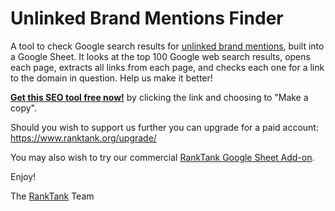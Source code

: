 # Unlinked Brand Mentions Finder

A tool to check Google search results for [unlinked brand mentions](https://www.ranktank.org/brand-unlinked-mentions-finder/), built into a Google Sheet. It looks at the top 100 Google web search results, opens each page, extracts all links from each page, and checks each one for a link to the domain in question. Help us make it better!

[**Get this SEO tool free now!**](https://docs.google.com/spreadsheets/d/1sjYnRV2iZJnD9DNL1o5FceUI7tmcsXWj4VaKVEU-aTM/copy?usp=sharing) by clicking the link and choosing to "Make a copy".

Should you wish to support us further you can upgrade for a paid account: https://www.ranktank.org/upgrade/

You may also wish to try our commercial [RankTank Google Sheet Add-on](https://docs.ranktank.net/ranktank_google_sheet_add-on).

Enjoy!

The [RankTank](https://www.ranktank.org) Team
